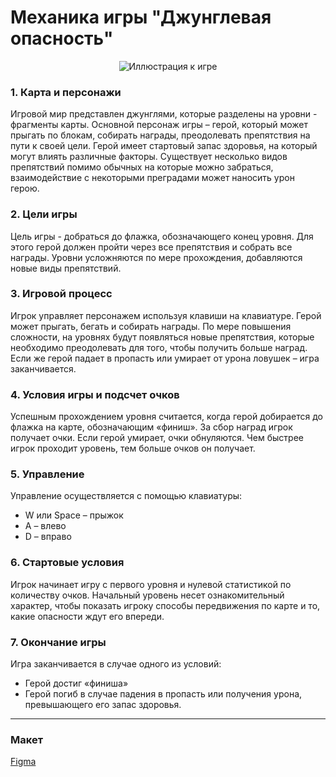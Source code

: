 # Механика игры "Джунглевая опасность"

<p align="center">
  <img src="https://www.dropbox.com/s/39avm7f97ig6m7o/GIF4.gif?raw=1" alt="Иллюстрация к игре">
</p> 

### 1. Карта и персонажи
Игровой мир представлен джунглями, которые разделены на уровни - фрагменты карты. Основной персонаж игры – герой, который может прыгать по блокам, собирать награды, преодолевать препятствия на пути к своей цели. Герой имеет стартовый запас здоровья, на который могут влиять различные факторы.
Существует несколько видов препятствий помимо обычных на которые можно забраться, взаимодействие с некоторыми преградами может наносить урон герою.

### 2. Цели игры
Цель игры - добраться до флажка, обозначающего конец уровня. Для этого герой должен пройти через все препятствия и собрать все награды. Уровни усложняются по мере прохождения, добавляются новые виды препятствий.

### 3. Игровой процесс
Игрок управляет персонажем используя клавиши на клавиатуре. Герой может прыгать, бегать и собирать награды. По мере повышения сложности, на уровнях будут появляться новые препятствия, которые необходимо преодолевать для того, чтобы получить больше наград. Если же герой падает в пропасть или умирает от урона ловушек – игра заканчивается.

### 4. Условия игры и подсчет очков
Успешным прохождением уровня считается, когда герой добирается до флажка на карте, обозначающим «финиш». За сбор наград игрок получает очки. 
Если герой умирает, очки обнуляются.
Чем быстрее игрок проходит уровень, тем больше очков он получает.

### 5. Управление
Управление осуществляется с помощью клавиатуры:
-	W или Space – прыжок
-	A – влево 
-	D – вправо

### 6. Стартовые условия
Игрок начинает игру с первого уровня и нулевой статистикой по количеству очков. Начальный уровень несет ознакомительный характер, чтобы показать игроку способы передвижения по карте и то, какие опасности ждут его впереди.

### 7. Окончание игры
Игра заканчивается в случае одного из условий: 
-	Герой достиг «финиша»
-	Герой погиб в случае падения в пропасть или получения урона, превышающего его запас здоровья.

---

### Макет
[Figma](https://www.figma.com/file/IGri0SVkHsAPqLRIgkkN6q/GAME-TEAM-09?node-id=20%3A2&t=pfODRG0nqqQvQ3xL-1)

